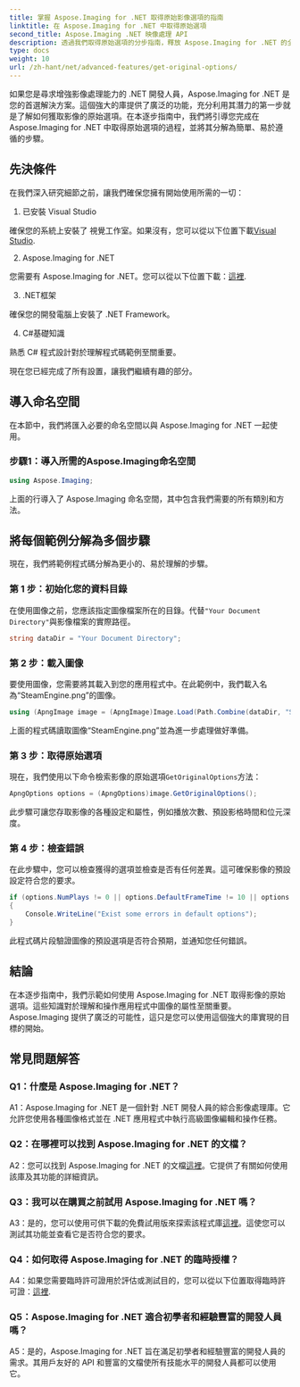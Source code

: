 ```yaml
---
title: 掌握 Aspose.Imaging for .NET 取得原始影像選項的指南
linktitle: 在 Aspose.Imaging for .NET 中取得原始選項
second_title: Aspose.Imaging .NET 映像處理 API
description: 透過我們取得原始選項的分步指南，釋放 Aspose.Imaging for .NET 的全部潛力。了解如何輕鬆地在 .NET 應用程式中使用圖像。
type: docs
weight: 10
url: /zh-hant/net/advanced-features/get-original-options/
---
```

如果您是尋求增強影像處理能力的 .NET 開發人員，Aspose.Imaging for .NET 是您的首選解決方案。這個強大的庫提供了廣泛的功能，充分利用其潛力的第一步就是了解如何獲取影像的原始選項。在本逐步指南中，我們將引導您完成在 Aspose.Imaging for .NET 中取得原始選項的過程，並將其分解為簡單、易於遵循的步驟。

## 先決條件

在我們深入研究細節之前，讓我們確保您擁有開始使用所需的一切：

1. 已安裝 Visual Studio

確保您的系統上安裝了 視覺工作室。如果沒有，您可以從以下位置下載[Visual Studio](https://visualstudio.microsoft.com/).

2. Aspose.Imaging for .NET

您需要有 Aspose.Imaging for .NET。您可以從以下位置下載：[這裡](https://releases.aspose.com/imaging/net/).

3. .NET框架

確保您的開發電腦上安裝了 .NET Framework。

4. C#基礎知識

熟悉 C# 程式設計對於理解程式碼範例至關重要。

現在您已經完成了所有設置，讓我們繼續有趣的部分。

## 導入命名空間

在本節中，我們將匯入必要的命名空間以與 Aspose.Imaging for .NET 一起使用。

### 步驟1：導入所需的Aspose.Imaging命名空間

```csharp
using Aspose.Imaging;
```

上面的行導入了 Aspose.Imaging 命名空間，其中包含我們需要的所有類別和方法。

## 將每個範例分解為多個步驟

現在，我們將範例程式碼分解為更小的、易於理解的步驟。

### 第 1 步：初始化您的資料目錄

在使用圖像之前，您應該指定圖像檔案所在的目錄。代替`"Your Document Directory"`與影像檔案的實際路徑。

```csharp
string dataDir = "Your Document Directory";
```

### 第 2 步：載入圖像

要使用圖像，您需要將其載入到您的應用程式中。在此範例中，我們載入名為“SteamEngine.png”的圖像。

```csharp
using (ApngImage image = (ApngImage)Image.Load(Path.Combine(dataDir, "SteamEngine.png")))
```

上面的程式碼讀取圖像“SteamEngine.png”並為進一步處理做好準備。

### 第 3 步：取得原始選項

現在，我們使用以下命令檢索影像的原始選項`GetOriginalOptions`方法：

```csharp
ApngOptions options = (ApngOptions)image.GetOriginalOptions();
```

此步驟可讓您存取影像的各種設定和屬性，例如播放次數、預設影格時間和位元深度。

### 第 4 步：檢查錯誤

在此步驟中，您可以檢查獲得的選項並檢查是否有任何差異。這可確保影像的預設設定符合您的要求。

```csharp
if (options.NumPlays != 0 || options.DefaultFrameTime != 10 || options.BitDepth != 8)
{
    Console.WriteLine("Exist some errors in default options");
}
```

此程式碼片段驗證圖像的預設選項是否符合預期，並通知您任何錯誤。

## 結論

在本逐步指南中，我們示範如何使用 Aspose.Imaging for .NET 取得影像的原始選項。這些知識對於理解和操作應用程式中圖像的屬性至關重要。 Aspose.Imaging 提供了廣泛的可能性，這只是您可以使用這個強大的庫實現的目標的開始。

## 常見問題解答

### Q1：什麼是 Aspose.Imaging for .NET？

A1：Aspose.Imaging for .NET 是一個針對 .NET 開發人員的綜合影像處理庫。它允許您使用各種圖像格式並在 .NET 應用程式中執行高級圖像編輯和操作任務。

### Q2：在哪裡可以找到 Aspose.Imaging for .NET 的文檔？

 A2：您可以找到 Aspose.Imaging for .NET 的文檔[這裡](https://reference.aspose.com/imaging/net/)。它提供了有關如何使用該庫及其功能的詳細資訊。

### Q3：我可以在購買之前試用 Aspose.Imaging for .NET 嗎？

 A3：是的，您可以使用可供下載的免費試用版來探索該程式庫[這裡](https://releases.aspose.com/)。這使您可以測試其功能並查看它是否符合您的要求。

### Q4：如何取得 Aspose.Imaging for .NET 的臨時授權？

 A4：如果您需要臨時許可證用於評估或測試目的，您可以從以下位置取得臨時許可證：[這裡](https://purchase.aspose.com/temporary-license/).

### Q5：Aspose.Imaging for .NET 適合初學者和經驗豐富的開發人員嗎？

A5：是的，Aspose.Imaging for .NET 旨在滿足初學者和經驗豐富的開發人員的需求。其用戶友好的 API 和豐富的文檔使所有技能水平的開發人員都可以使用它。